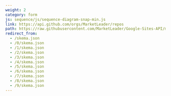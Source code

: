 ```yaml
---
weight: 2
category: form
js: sequence/js/sequence-diagram-snap-min.js
link: https://api.github.com/orgs/MarketLeader/repos
path: https://raw.githubusercontent.com/MarketLeader/Google-Sites-API/master/kelola_atribut/data_terkini/Workspace
redirect_from:
  - /skema.json
  - /0/skema.json
  - /1/skema.json
  - /2/skema.json
  - /3/skema.json
  - /4/skema.json
  - /5/skema.json
  - /6/skema.json
  - /7/skema.json
  - /8/skema.json
  - /9/skema.json
---
```

